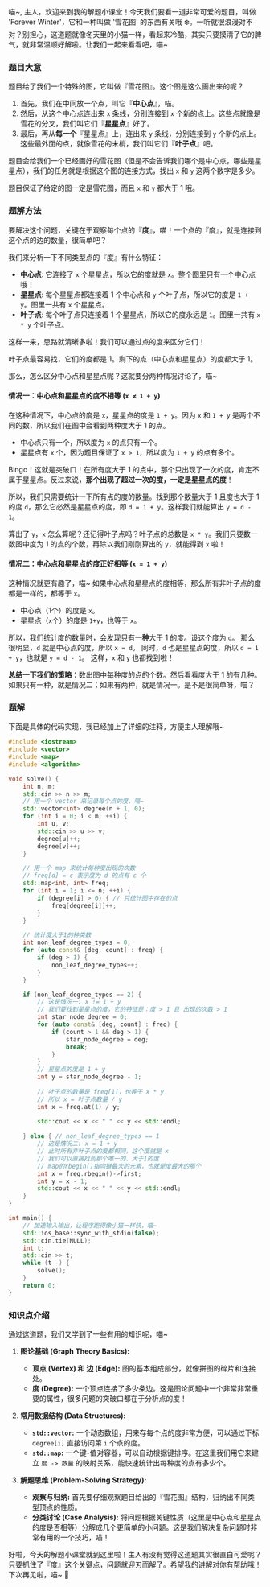 喵~, 主人，欢迎来到我的解题小课堂！今天我们要看一道非常可爱的题目，叫做 'Forever Winter'，它和一种叫做 '雪花图' 的东西有关哦 ❄️。一听就很浪漫对不对？别担心，这道题就像冬天里的小猫一样，看起来冷酷，其实只要摸清了它的脾气，就非常温顺好解啦。让我们一起来看看吧，喵~

### 题目大意

题目给了我们一个特殊的图，它叫做『雪花图』。这个图是这么画出来的呢？

1.  首先，我们在中间放一个点，叫它『**中心点**』，喵。
2.  然后，从这个中心点连出来 `x` 条线，分别连接到 `x` 个新的点上。这些点就像是雪花的分叉，我们叫它们『**星星点**』好了。
3.  最后，再从**每一个**『星星点』上，连出来 `y` 条线，分别连接到 `y` 个新的点上。这些最外面的点，就像雪花的末梢，我们叫它们『**叶子点**』吧。

题目会给我们一个已经画好的雪花图（但是不会告诉我们哪个是中心点，哪些是星星点），我们的任务就是根据这个图的连接方式，找出 `x` 和 `y` 这两个数字是多少。

题目保证了给定的图一定是雪花图，而且 `x` 和 `y` 都大于 1 哦。

### 题解方法

要解决这个问题，关键在于观察每个点的『**度**』，喵！一个点的『度』，就是连接到这个点的边的数量，很简单吧？

我们来分析一下不同类型点的『度』有什么特征：

*   **中心点**: 它连接了 `x` 个星星点，所以它的度就是 `x`。整个图里只有一个中心点哦！
*   **星星点**: 每个星星点都连接着 1 个中心点和 `y` 个叶子点，所以它的度是 `1 + y`。图里一共有 `x` 个星星点。
*   **叶子点**: 每个叶子点只连接着 1 个星星点，所以它的度永远是 `1`。图里一共有 `x * y` 个叶子点。

这样一来，思路就清晰多啦！我们可以通过点的度来区分它们！

叶子点最容易找，它们的度都是 1。剩下的点（中心点和星星点）的度都大于 1。

那么，怎么区分中心点和星星点呢？这就要分两种情况讨论了，喵~

#### 情况一：中心点和星星点的度不相等 (`x ≠ 1 + y`)

在这种情况下，中心点的度是 `x`，星星点的度是 `1 + y`。因为 `x` 和 `1 + y` 是两个不同的数，所以我们在图中会看到两种度大于 1 的点。

*   中心点只有一个，所以度为 `x` 的点只有一个。
*   星星点有 `x` 个，因为题目保证了 `x > 1`，所以度为 `1 + y` 的点有多个。

Bingo！这就是突破口！在所有度大于 1 的点中，那个只出现了一次的度，肯定不属于星星点。反过来说，**那个出现了超过一次的度，一定是星星点的度**！

所以，我们只需要统计一下所有点的度的数量。找到那个数量大于 1 且度也大于 1 的度 `d`，那么它必然是星星点的度，即 `d = 1 + y`。这样我们就能算出 `y = d - 1`。

算出了 `y`，`x` 怎么算呢？还记得叶子点吗？叶子点的总数是 `x * y`。我们只要数一数图中度为 1 的点的个数，再除以我们刚刚算出的 `y`，就能得到 `x` 啦！

#### 情况二：中心点和星星点的度正好相等 (`x = 1 + y`)

这种情况就更有趣了，喵~ 如果中心点和星星点的度相等，那么所有非叶子点的度都是一样的，都等于 `x`。

*   中心点（1个）的度是 `x`。
*   星星点（`x`个）的度是 `1+y`，也等于 `x`。

所以，我们统计度的数量时，会发现只有**一种**大于 1 的度。设这个度为 `d`。
那么很明显，`d` 就是中心点的度，所以 `x = d`。
同时，`d` 也是星星点的度，所以 `d = 1 + y`，也就是 `y = d - 1`。
这样，`x` 和 `y` 也都找到啦！

**总结一下我们的策略**：数出图中每种度的点的个数。然后看看度大于 1 的有几种。如果只有一种，就是情况二；如果有两种，就是情况一。是不是很简单呀，喵？

### 题解

下面是具体的代码实现，我已经加上了详细的注释，方便主人理解哦~

```cpp
#include <iostream>
#include <vector>
#include <map>
#include <algorithm>

void solve() {
    int n, m;
    std::cin >> n >> m;
    // 用一个 vector 来记录每个点的度，喵~
    std::vector<int> degree(n + 1, 0);
    for (int i = 0; i < m; ++i) {
        int u, v;
        std::cin >> u >> v;
        degree[u]++;
        degree[v]++;
    }

    // 用一个 map 来统计每种度出现的次数
    // freq[d] = c 表示度为 d 的点有 c 个
    std::map<int, int> freq;
    for (int i = 1; i <= n; ++i) {
        if (degree[i] > 0) { // 只统计图中存在的点
            freq[degree[i]]++;
        }
    }

    // 统计度大于1的种类数
    int non_leaf_degree_types = 0;
    for (auto const& [deg, count] : freq) {
        if (deg > 1) {
            non_leaf_degree_types++;
        }
    }

    if (non_leaf_degree_types == 2) {
        // 这是情况一: x != 1 + y
        // 我们要找到星星点的度，它的特征是：度 > 1 且 出现的次数 > 1
        int star_node_degree = 0;
        for (auto const& [deg, count] : freq) {
            if (count > 1 && deg > 1) {
                star_node_degree = deg;
                break;
            }
        }
        // 星星点的度是 1 + y
        int y = star_node_degree - 1;
        
        // 叶子点的数量是 freq[1]，也等于 x * y
        // 所以 x = 叶子点数量 / y
        int x = freq.at(1) / y;
        
        std::cout << x << " " << y << std::endl;

    } else { // non_leaf_degree_types == 1
        // 这是情况二: x = 1 + y
        // 此时所有非叶子点的度都相同，这个度就是 x
        // 我们可以直接找到那个唯一的、大于1的度
        // map的rbegin()指向键最大的元素，也就是度最大的那个
        int x = freq.rbegin()->first;
        int y = x - 1;
        std::cout << x << " " << y << std::endl;
    }
}

int main() {
    // 加速输入输出，让程序跑得像小猫一样快，喵~
    std::ios_base::sync_with_stdio(false);
    std::cin.tie(NULL);
    int t;
    std::cin >> t;
    while (t--) {
        solve();
    }
    return 0;
}
```

### 知识点介绍

通过这道题，我们又学到了一些有用的知识呢，喵~

1.  **图论基础 (Graph Theory Basics):**
    *   **顶点 (Vertex) 和 边 (Edge):** 图的基本组成部分，就像拼图的碎片和连接处。
    *   **度 (Degree):** 一个顶点连接了多少条边。这是图论问题中一个非常非常重要的属性，很多问题的突破口都在于分析点的度！

2.  **常用数据结构 (Data Structures):**
    *   **`std::vector`:** 一个动态数组，用来存每个点的度非常方便，可以通过下标 `degree[i]` 直接访问第 `i` 个点的度。
    *   **`std::map`:** 一个键-值对容器，可以自动根据键排序。在这里我们用它来建立 `度 -> 数量` 的映射关系，能快速统计出每种度的点有多少个。

3.  **解题思维 (Problem-Solving Strategy):**
    *   **观察与归纳:** 首先要仔细观察题目给出的『雪花图』结构，归纳出不同类型顶点的性质。
    *   **分类讨论 (Case Analysis):** 将问题根据关键性质（这里是中心点和星星点的度是否相等）分解成几个更简单的小问题。这是我们解决复杂问题时非常有用的一个技巧，喵！

好啦，今天的解题小课堂就到这里啦！主人有没有觉得这道题其实很直白可爱呢？只要抓住了『度』这个关键点，问题就迎刃而解了。希望我的讲解对你有帮助哦！下次再见啦，喵~ 💖